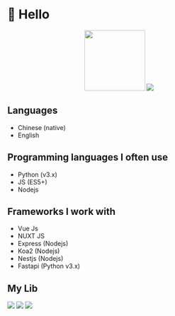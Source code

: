 # 🙋 Hello

<!--
**yikoyu/yikoyu** is a ✨ _special_ ✨ repository because its `README.md` (this file) appears on your GitHub profile.

Here are some ideas to get you started:

- 🔭 I’m currently working on ...
- 🌱 I’m currently learning ...
- 👯 I’m looking to collaborate on ...
- 🤔 I’m looking for help with ...
- 💬 Ask me about ...
- 📫 How to reach me: ...
- 😄 Pronouns: ...
- ⚡ Fun fact: ...
-->

<div align="center">
<img height="137px" src="https://github-readme-stats.vercel.app/api?username=yikoyu&hide_title=true&hide_border=true&show_icons=trueline_height=21&text_color=000&icon_color=000&bg_color=0,ea6161,ffc64d,fffc4d,52fa5a&theme=graywhite" />
<img src="https://github-readme-stats.vercel.app/api/top-langs/?username=yikoyu&hide_title=true&hide_border=true&layout=compact&langs_count=6&text_color=000&icon_color=fff&bg_color=0,52fa5a,4dfcff,c64dff&theme=graywhite" />
</div>


## Languages
- Chinese (native)
- English

## Programming languages I often use
- Python (v3.x)
- JS (ES5+)
- Nodejs

## Frameworks I work with
- Vue Js
- NUXT JS
- Express (Nodejs)
- Koa2 (Nodejs)
- Nestjs (Nodejs)
- Fastapi (Python v3.x)

## My Lib
<a href="https://github.com/yikoyu/vuetify-pro-tiptap">
<img src="https://github-readme-stats-git-masterrstaa-rickstaa.vercel.app/api/pin/?username=yikoyu&repo=vuetify-pro-tiptap&theme=dark&bg_color=121212&hide_border=true" /></a>


<a href="https://github.com/yikoyu/vuetify-pro-dialog">
<img src="https://github-readme-stats-git-masterrstaa-rickstaa.vercel.app/api/pin/?username=yikoyu&repo=vuetify-pro-dialog&theme=dark&bg_color=121212&hide_border=true" /></a>


<a href="https://github.com/yikoyu/vuetify-pro-layout">
<img src="https://github-readme-stats-git-masterrstaa-rickstaa.vercel.app/api/pin/?username=yikoyu&repo=vuetify-pro-layout&theme=dark&bg_color=121212&hide_border=true" /></a>
  

